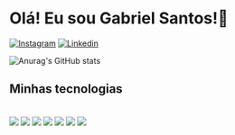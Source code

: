 # Olá! Eu sou Gabriel Santos!👾


[![Instagram](https://img.shields.io/badge/Instagram-E4405F?style=for-the-badge&logo=instagram&logoColor=white
)](https://www.instagram.com/cybergabriell?igsh=Nm1idGlxdHE0ZG52)
[![Linkedin](https://img.shields.io/badge/LinkedIn-0077B5?style=for-the-badge&logo=linkedin&logoColor=white
)](www.linkedin.com/in/gabriel-santos-258a79309)

![Anurag's GitHub stats](https://github-readme-stats.vercel.app/api?username=Gabriel0Santos&show_icons=true&theme=dracula)

## Minhas tecnologias

<div style = "display: inline_block"><br/>
<img align= "center" alt:"Javascript" src="https://img.shields.io/badge/JavaScript-F7DF1E?style=for-the-badge&logo=javascript&logoColor=black"/>
<img align= "center" alt:"html5" src="https://img.shields.io/badge/HTML5-E34F26?style=for-the-badge&logo=html5&logoColor=white"/>
<img align= "center" alt:"CSS" src="https://img.shields.io/badge/CSS3-1572B6?style=for-the-badge&logo=css3&logoColor=white"/>
<img align= "center" alt:"Python" src="https://img.shields.io/badge/Python-3776AB?style=for-the-badge&logo=python&logoColor=white"/>
<img align= "center" alt:"nodeJs" src="https://img.shields.io/badge/Node.js-43853D?style=for-the-badge&logo=node.js&logoColor=white"/>
<img align= "center" alt:"Express" src="https://img.shields.io/badge/Express.js-404D59?style=for-the-badge"/>
<img align= "center" alt:"MongoDB" src="https://img.shields.io/badge/MongoDB-4EA94B?style=for-the-badge&logo=mongodb&logoColor=white"/>

<div>

